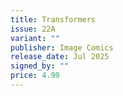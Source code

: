 ```yaml
---
title: Transformers
issue: 22A
variant: ""
publisher: Image Comics
release_date: Jul 2025
signed_by: ""
price: 4.99
---
```


